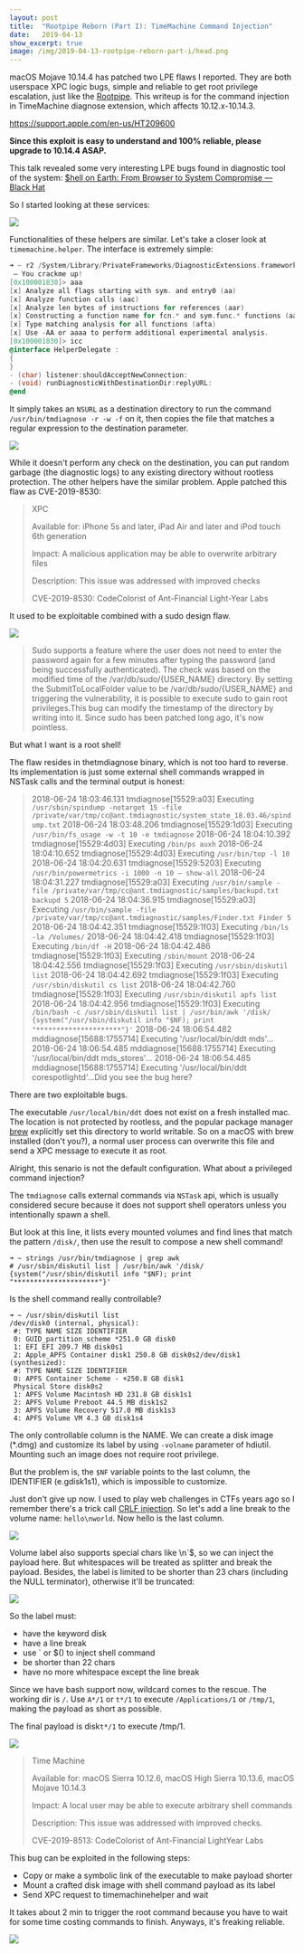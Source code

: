 ```yaml
---
layout:	post
title:	"Rootpipe Reborn (Part I): TimeMachine Command Injection"
date:	2019-04-13
show_excerpt: true
image: /img/2019-04-13-rootpipe-reborn-part-i/head.png
---
```


macOS Mojave 10.14.4 has patched two LPE flaws I reported. They are both userspace XPC logic bugs, simple and reliable to get root privilege escalation, just like the [Rootpipe](https://www.slideshare.net/Synack/stick-that-in-your-rootpipe-smoke-it). This writeup is for the command injection in TimeMachine diagnose extension, which affects 10.12.x-10.14.3.

<!-- more -->

<https://support.apple.com/en-us/HT209600>

**Since this exploit is easy to understand and 100% reliable, please upgrade to 10.14.4 ASAP.**

This talk revealed some very interesting LPE bugs found in diagnostic tool of the system: [$hell on Earth: From Browser to System Compromise — Black Hat](https://www.blackhat.com/docs/us-16/materials/us-16-Molinyawe-Shell-On-Earth-From-Browser-To-System-Compromise-wp.pdf)

So I started looking at these services:

![](/img/2019-04-13-rootpipe-reborn-part-i/diagext.png)

Functionalities of these helpers are similar. Let's take a closer look at `timemachine.helper`. The interface is extremely simple:

```objectivec
➜ ~ r2 /System/Library/PrivateFrameworks/DiagnosticExtensions.framework/PlugIns/osx-timemachine.appex/Contents/XPCServices/timemachinehelper
 — You crackme up!
[0x100001830]> aaa
[x] Analyze all flags starting with sym. and entry0 (aa)
[x] Analyze function calls (aac)
[x] Analyze len bytes of instructions for references (aar)
[x] Constructing a function name for fcn.* and sym.func.* functions (aan)
[x] Type matching analysis for all functions (afta)
[x] Use -AA or aaaa to perform additional experimental analysis.
[0x100001830]> icc
@interface HelperDelegate :
{
}
- (char) listener:shouldAcceptNewConnection:
- (void) runDiagnosticWithDestinationDir:replyURL:
@end
```

It simply takes an `NSURL` as a destination directory to run the command `/usr/bin/tmdiagnose -r -w -f` on it, then copies the file that matches a regular expression to the destination parameter.

![](/img/2019-04-13-rootpipe-reborn-part-i/26VFI8kkb9ORKZL8r8BRGw.png)

While it doesn't perform any check on the destination, you can put random garbage (the diagnostic logs) to any existing directory without rootless protection. The other helpers have the similar problem. Apple patched this flaw as CVE-2019-8530:

> XPC
>
> Available for: iPhone 5s and later, iPad Air and later and iPod touch 6th generation
>
> Impact: A malicious application may be able to overwrite arbitrary files
>
> Description: This issue was addressed with improved checks
>
> CVE-2019-8530: CodeColorist of Ant-Financial Light-Year Labs

It used to be exploitable combined with a sudo design flaw.

![](/img/2019-04-13-rootpipe-reborn-part-i/pnry43E5sBN76OHsiGZotw.png)

> Sudo supports a feature where the user does not need to enter the password again for a few minutes after typing the password (and being successfully authenticated). The check was based on the modified time of the /var/db/sudo/{USER_NAME} directory. By setting the SubmitToLocalFolder value to be /var/db/sudo/{USER_NAME} and triggering the vulnerability, it is possible to execute sudo to gain root privileges.This bug can modify the timestamp of the directory by writing into it. Since sudo has been patched long ago, it's now pointless.

But what I want is a root shell!

The flaw resides in thetmdiagnose binary, which is not too hard to reverse. Its implementation is just some external shell commands wrapped in NSTask calls and the terminal output is honest:

> 2018-06-24 18:03:46.131 tmdiagnose[15529:a03] Executing `/usr/sbin/spindump -notarget 15 -file /private/var/tmp/cc@ant.tmdiagnostic/system_state_18.03.46/spindump.txt`
> 2018-06-24 18:03:48.206 tmdiagnose[15529:1d03] Executing `/usr/bin/fs_usage -w -t 10 -e tmdiagnose`
> 2018-06-24 18:04:10.392 tmdiagnose[15529:4d03] Executing `/bin/ps auxh`
> 2018-06-24 18:04:10.652 tmdiagnose[15529:4d03] Executing `/usr/bin/top -l 10`
> 2018-06-24 18:04:20.631 tmdiagnose[15529:5203] Executing `/usr/bin/powermetrics -i 1000 -n 10 — show-all`
> 2018-06-24 18:04:31.227 tmdiagnose[15529:a03] Executing `/usr/bin/sample -file /private/var/tmp/cc@ant.tmdiagnostic/samples/backupd.txt backupd 5`
> 2018-06-24 18:04:36.915 tmdiagnose[15529:a03] Executing `/usr/bin/sample -file /private/var/tmp/cc@ant.tmdiagnostic/samples/Finder.txt Finder 5`
> 2018-06-24 18:04:42.351 tmdiagnose[15529:1f03] Executing `/bin/ls -la /Volumes/`
> 2018-06-24 18:04:42.418 tmdiagnose[15529:1f03] Executing `/bin/df -H`
> 2018-06-24 18:04:42.486 tmdiagnose[15529:1f03] Executing `/sbin/mount`
> 2018-06-24 18:04:42.556 tmdiagnose[15529:1f03] Executing `/usr/sbin/diskutil list`
> 2018-06-24 18:04:42.692 tmdiagnose[15529:1f03] Executing `/usr/sbin/diskutil cs list`
> 2018-06-24 18:04:42.760 tmdiagnose[15529:1f03] Executing `/usr/sbin/diskutil apfs list`
> 2018-06-24 18:04:42.956 tmdiagnose[15529:1f03] Executing `/bin/bash -c /usr/sbin/diskutil list | /usr/bin/awk '/disk/ {system("/usr/sbin/diskutil info "$NF); print "*********************"}'`
> 2018-06-24 18:06:54.482 mddiagnose[15688:1755714] Executing '/usr/local/bin/ddt mds'…
> 2018-06-24 18:06:54.485 mddiagnose[15688:1755714] Executing '/usr/local/bin/ddt mds_stores'…
> 2018-06-24 18:06:54.485 mddiagnose[15688:1755714] Executing '/usr/local/bin/ddt corespotlightd'…Did you see the bug here?

There are two exploitable bugs.

The executable `/usr/local/bin/ddt` does not exist on a fresh installed mac. The location is not protected by rootless, and the popular package manager [brew](https://brew.sh) explicitly set this directory to world writable. So on a macOS with brew installed (don't you?), a normal user process can overwrite this file and send a XPC message to execute it as root.

Alright, this senario is not the default configuration. What about a privileged command injection?

The `tmdiagnose` calls external commands via `NSTask` api, which is usually considered secure because it does not support shell operators unless you intentionally spawn a shell.

But look at this line, it lists every mounted volumes and find lines that match the pattern `/disk/`, then use the result to compose a new shell command!

```
➜ ~ strings /usr/bin/tmdiagnose | grep awk
# /usr/sbin/diskutil list | /usr/bin/awk '/disk/ {system("/usr/sbin/diskutil info "$NF); print "*********************"}'
```

Is the shell command really controllable?

```
➜ ~ /usr/sbin/diskutil list
/dev/disk0 (internal, physical):
 #: TYPE NAME SIZE IDENTIFIER
 0: GUID_partition_scheme *251.0 GB disk0
 1: EFI EFI 209.7 MB disk0s1
 2: Apple_APFS Container disk1 250.8 GB disk0s2/dev/disk1 (synthesized):
 #: TYPE NAME SIZE IDENTIFIER
 0: APFS Container Scheme - +250.8 GB disk1
 Physical Store disk0s2
 1: APFS Volume Macintosh HD 231.8 GB disk1s1
 2: APFS Volume Preboot 44.5 MB disk1s2
 3: APFS Volume Recovery 517.0 MB disk1s3
 4: APFS Volume VM 4.3 GB disk1s4
 ```

The only controllable column is the NAME. We can create a disk image (*.dmg) and customize its label by using `-volname` parameter of hdiutil. Mounting such an image does not require root privilege.

But the problem is, the `$NF` variable points to the last column, the IDENTIFIER (e.gdisk1s1), which is impossible to customize.

Just don't give up now. I used to play web challenges in CTFs years ago so I remember there's a trick call [CRLF injection](https://www.owasp.org/index.php/CRLF_Injection). So let's add a line break to the volume name: `hello\nworld`. Now hello is the last column.

![](/img/2019-04-13-rootpipe-reborn-part-i/OJMCK5UKZ1gjBc1XKzNXCg.png)

Volume label also supports special chars like \n\`$, so we can inject the payload here. But whitespaces will be treated as splitter and break the payload. Besides, the label is limited to be shorter than 23 chars (including the NULL terminator), otherwise it'll be truncated:

![](/img/2019-04-13-rootpipe-reborn-part-i/KndFoJPwQEFSlcNq5RpO3w.png)

So the label must:

* have the keyword disk
* have a line break
* use ` or $() to inject shell command
* be shorter than 22 chars
* have no more whitespace except the line break

Since we have bash support now, wildcard comes to the rescue. The working dir is `/`. Use `A*/1` or `t*/1` to execute `/Applications/1` or `/tmp/1`, making the payload as short as possible.

The final payload is disk`t*/1` to execute /tmp/1.

![](/img/2019-04-13-rootpipe-reborn-part-i/pMqZJGJO0hRC2y_MoOnjQg.png)

> Time Machine
>
> Available for: macOS Sierra 10.12.6, macOS High Sierra 10.13.6, macOS Mojave 10.14.3
>
> Impact: A local user may be able to execute arbitrary shell commands
>
> Description: This issue was addressed with improved checks.
>
> CVE-2019-8513: CodeColorist of Ant-Financial LightYear Labs

This bug can be exploited in the following steps:

* Copy or make a symbolic link of the executable to make payload shorter
* Mount a crafted disk image with shell command payload as its label
* Send XPC request to timemachinehelper and wait

It takes about 2 min to trigger the root command because you have to wait for some time costing commands to finish. Anyways, it's freaking reliable.

![](/img/2019-04-13-rootpipe-reborn-part-i/Pcc6QzYLjwpcicaZ4utWFQ.png)
